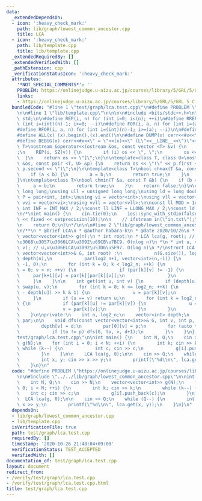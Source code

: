 ```yaml
---
data:
  _extendedDependsOn:
  - icon: ':heavy_check_mark:'
    path: lib/graph/lowest_common_ancestor.cpp
    title: LCA
  - icon: ':heavy_check_mark:'
    path: lib/template.cpp
    title: lib/template.cpp
  _extendedRequiredBy: []
  _extendedVerifiedWith: []
  _pathExtension: cpp
  _verificationStatusIcon: ':heavy_check_mark:'
  attributes:
    '*NOT_SPECIAL_COMMENTS*': ''
    PROBLEM: https://onlinejudge.u-aizu.ac.jp/courses/library/5/GRL/5/GRL_5_C
    links:
    - https://onlinejudge.u-aizu.ac.jp/courses/library/5/GRL/5/GRL_5_C
  bundledCode: "#line 1 \"test/graph/lca.test.cpp\"\n#define PROBLEM \"https://onlinejudge.u-aizu.ac.jp/courses/library/5/GRL/5/GRL_5_C\"\
    \n\n#line 1 \"lib/template.cpp\"\n\n\n\n#include <bits/stdc++.h>\n\nusing namespace\
    \ std;\n\n#define REP(i, n) for (int i=0; i<(n); ++i)\n#define RREP(i, n) for\
    \ (int i=(int)(n)-1; i>=0; --i)\n#define FOR(i, a, n) for (int i=(a); i<(n); ++i)\n\
    #define RFOR(i, a, n) for (int i=(int)(n)-1; i>=(a); --i)\n\n#define SZ(x) ((int)(x).size())\n\
    #define ALL(x) (x).begin(),(x).end()\n\n#define DUMP(x) cerr<<#x<<\" = \"<<(x)<<endl\n\
    #define DEBUG(x) cerr<<#x<<\" = \"<<(x)<<\" (L\"<<__LINE__<<\")\"<<endl;\n\ntemplate<class\
    \ T>\nostream &operator<<(ostream &os, const vector <T> &v) {\n    os << \"[\"\
    ;\n    REP(i, SZ(v)) {\n        if (i) os << \", \";\n        os << v[i];\n  \
    \  }\n    return os << \"]\";\n}\n\ntemplate<class T, class U>\nostream &operator<<(ostream\
    \ &os, const pair <T, U> &p) {\n    return os << \"(\" << p.first << \" \" <<\
    \ p.second << \")\";\n}\n\ntemplate<class T>\nbool chmax(T &a, const T &b) {\n\
    \    if (a < b) {\n        a = b;\n        return true;\n    }\n    return false;\n\
    }\n\ntemplate<class T>\nbool chmin(T &a, const T &b) {\n    if (b < a) {\n   \
    \     a = b;\n        return true;\n    }\n    return false;\n}\n\nusing ll =\
    \ long long;\nusing ull = unsigned long long;\nusing ld = long double;\nusing\
    \ P = pair<int, int>;\nusing vi = vector<int>;\nusing vll = vector<ll>;\nusing\
    \ vvi = vector<vi>;\nusing vvll = vector<vll>;\n\nconst ll MOD = 1e9 + 7;\nconst\
    \ int INF = INT_MAX / 2;\nconst ll LINF = LLONG_MAX / 2;\nconst ld eps = 1e-9;\n\
    \n/*\nint main() {\n    cin.tie(0);\n    ios::sync_with_stdio(false);\n    cout\
    \ << fixed << setprecision(10);\n\n    // ifstream in(\"in.txt\");\n    // cin.rdbuf(in.rdbuf());\n\
    \n    return 0;\n}\n*/\n\n\n#line 2 \"lib/graph/lowest_common_ancestor.cpp\"\n\
    \n/**\n * @brief LCA\n * @author habara-k\n * @date 2020/10/26\n * @usage\n *\
    \ vector<vector<int>> g(n);\n * int root;\n * LCA lca(g, root); // root\u3092\u6839\
    \u3068\u3057\u3066LCA\u3092\u69CB\u7BC9. O(nlog n)\n *\n * int u, v;\n * lca.get(u,\
    \ v); // u,v\u306ELCA\u3092\u53D6\u5F97. O(log n)\n */\nstruct LCA {\n\n    LCA(const\
    \ vector<vector<int>>& G, int root) :\n            n(G.size()), log2_n(log2(n)),\
    \ depth(n),\n            par(log2_n+1, vector<int>(n,-1)) {\n        dfs(G, root,\
    \ -1, 0);\n        for (int k = 0; k < log2_n; ++k) {\n            for (int v\
    \ = 0; v < n; ++v) {\n                if (par[k][v] != -1) {\n               \
    \     par[k+1][v] = par[k][par[k][v]];\n                }\n            }\n   \
    \     }\n    }\n\n    int get(int u, int v) {\n        if (depth[u] > depth[v])\
    \ swap(u, v);\n        for (int k = 0; k <= log2_n; ++k) {\n            if ((depth[v]\
    \ - depth[u]) >> k & 1) {\n                v = par[k][v];\n            }\n   \
    \     }\n        if (u == v) return u;\n        for (int k = log2_n; k >= 0; --k)\
    \ {\n            if (par[k][u] != par[k][v]) {\n                u = par[k][u];\n\
    \                v = par[k][v];\n            }\n        }\n        return par[0][u];\n\
    \    }\n\nprivate:\n    int n, log2_n;\n    vector<int> depth;\n    vector<vector<int>>\
    \ par;\n\n    void dfs(const vector<vector<int>>& G, int v, int p, int d) {\n\
    \        depth[v] = d;\n        par[0][v] = p;\n        for (auto to : G[v]) {\n\
    \            if (to != p) dfs(G, to, v, d+1);\n        }\n    }\n};\n#line 4 \"\
    test/graph/lca.test.cpp\"\n\nint main() {\n    int N, Q;\n    cin >> N;\n    vector<vector<int>>\
    \ g(N);\n    for (int i = 0; i < N; ++i) {\n        int k; cin >> k;\n       \
    \ while (k--) {\n            int c; cin >> c;\n            g[i].push_back(c);\n\
    \        }\n    }\n\n    LCA lca(g, 0);\n\n    cin >> Q;\n    while (Q--) {\n\
    \        int x, y; cin >> x >> y;\n        printf(\"%d\\n\", lca.get(x, y));\n\
    \    }\n}\n"
  code: "#define PROBLEM \"https://onlinejudge.u-aizu.ac.jp/courses/library/5/GRL/5/GRL_5_C\"\
    \n\n#include \"../../lib/graph/lowest_common_ancestor.cpp\"\n\nint main() {\n\
    \    int N, Q;\n    cin >> N;\n    vector<vector<int>> g(N);\n    for (int i =\
    \ 0; i < N; ++i) {\n        int k; cin >> k;\n        while (k--) {\n        \
    \    int c; cin >> c;\n            g[i].push_back(c);\n        }\n    }\n\n  \
    \  LCA lca(g, 0);\n\n    cin >> Q;\n    while (Q--) {\n        int x, y; cin >>\
    \ x >> y;\n        printf(\"%d\\n\", lca.get(x, y));\n    }\n}\n"
  dependsOn:
  - lib/graph/lowest_common_ancestor.cpp
  - lib/template.cpp
  isVerificationFile: true
  path: test/graph/lca.test.cpp
  requiredBy: []
  timestamp: '2020-10-26 21:48:04+09:00'
  verificationStatus: TEST_ACCEPTED
  verifiedWith: []
documentation_of: test/graph/lca.test.cpp
layout: document
redirect_from:
- /verify/test/graph/lca.test.cpp
- /verify/test/graph/lca.test.cpp.html
title: test/graph/lca.test.cpp
---
```

